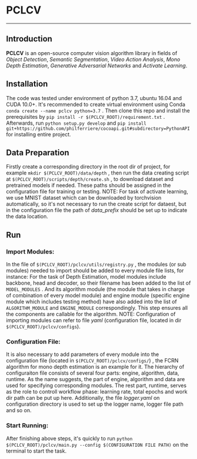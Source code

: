# PCLCV

---

## Introduction

**PCLCV** is an open-source computer vision algorithm library in fields of *Object Detection*, *Semantic Segmentation*, *Video Action Analysis*, *Mono Depth Estimation*, *Generative Adversarial Networks* and *Activate Learning*.

## Installation

The code was tested under environment of python 3.7, ubuntu 16.04 and CUDA 10.0+. It's recommended to create virtual environment using Conda ``conda create --name pclcv python=3.7`` . Then clone this repo and install the prerequisites by ``pip install -r $(PCLCV_ROOT)/requirement.txt`` . Afterwards, run ``python setup.py develop`` and ``pip install git+https://github.com/philferriere/cocoapi.git#subdirectory=PythonAPI`` for installing entire project.

## Data Preparation

Firstly create a corresponding directory in the root dir of project, for example ``mkdir $(PCLCV_ROOT)/data/depth`` , then run the data creating script at ``$(PCLCV_ROOT)/scripts/depth/create.sh`` , to download dataset and pretrained models if needed. These paths should be assigned in the configuration file for training or testing. 
NOTE: For task of activate learning, we use MNIST dataset which can be downloaded by torchvision automatically, so it's not necessary to run the create script for dataest, but in the configuration file the path of *data_prefix* should be set up to indicate the data location.

## Run

### Import Modules:

In the file of ``$(PCLCV_ROOT)/pclcv/utils/registry.py`` , the modules (or sub modules) needed to import should be added to every module file lists, for instance: For the task of Depth Estimation, model modules include backbone, head and decoder, so their filename has been added to the list of ``MODEL_MODULES`` . And its algorithm module (the module that takes in charge of combination of every model module) and engine module (specific engine module which includes testing method) have also added into the list of ``ALGORITHM_MODULE`` and ``ENGINE_MODULE`` correspondingly. This step ensures all the components are callable for the algorithm.
NOTE: Configuration of importing modules can refer to file *yaml* (configuration file, located in dir ``$(PCLCV_ROOT)/pclcv/configs``).

### Configuration File:

It is also necessary to add parameters of every module into the configuration file (located in ``$(PCLCV_ROOT)/pclcv/configs/``) , the FCRN algorithm for mono depth estimation is an example for it. The hierarchy of configuraiton file consists of several four parts: engine, algorithm, data, runtime. As the name suggests, the part of engine, algorithm and data are used for specifying corresponding modules. The rest part, runtime, serves as the role to controll workflow phase: learning rate, total epochs and work dir path can be put up here. Additionally, the file *logger.yaml* on configuration directory is used to set up the logger name, logger file path and so on.

### Start Running:

After finishing above steps, it's quickly to run ``python $(PCLCV_ROOT)/pclcv/main.py --config $(CONFIGURATION FILE PATH)`` on the terminal to start the task.
